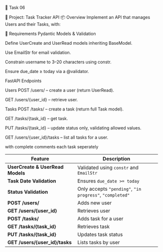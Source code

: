 ⿦ Task 06

📝 Project: Task Tracker API
📦 Overview
Implement an API that manages Users and their Tasks, with:

🚀 Requirements
Pydantic Models & Validation

Define UserCreate and UserRead models inheriting BaseModel. 

Use EmailStr for email validation. 

Constrain username to 3–20 characters using constr.

Ensure due_date ≥ today via a @validator. 

FastAPI Endpoints

Users
POST /users/ – create a user (return UserRead).

GET /users/{user_id} – retrieve user.

Tasks
POST /tasks/ – create a task (return full Task model).

GET /tasks/{task_id} – get task.

PUT /tasks/{task_id} – update status only, validating allowed values. 

GET /users/{user_id}/tasks – list all tasks for a user.

with complete comments each task seperately 




| Feature                          | Description                                              |
| -------------------------------- | -------------------------------------------------------- |
| **UserCreate & UserRead Models** | Validated using `constr` and `EmailStr`                  |
| **Task Date Validation**         | Ensures `due_date >= today`                              |
| **Status Validation**            | Only accepts `"pending"`, `"in progress"`, `"completed"` |
| **POST /users/**                 | Adds new user                                            |
| **GET /users/{user\_id}**        | Retrieves user                                           |
| **POST /tasks/**                 | Adds task for a user                                     |
| **GET /tasks/{task\_id}**        | Retrieves task                                           |
| **PUT /tasks/{task\_id}**        | Updates task status                                      |
| **GET /users/{user\_id}/tasks**  | Lists tasks by user                                      |
